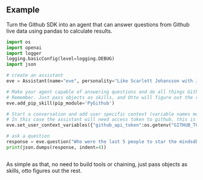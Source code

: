 ## Example

Turn the Github SDK into an agent that can answer questions from Github live data using pandas to calculate results.

```Python
import os
import openai
import logger
logging.basicConfig(level=logging.DEBUG)
import json

# create an assistant
eve = Assistant(name="eve", personality="Like Scarlett Johansson with John Oliver's wits", llm_engine=openai, model="gpt-4-1106-preview")

# Make your agent capable of answering questions and do all things Github, by simply passing the sdk module
# Remember. Just pass objects as skills, and Otto will figure out the rest. 
eve.add_pip_skill(pip_module='PyGithub')

# Start a conversation and add user specific context (variable names must be interpretable, Otto will take care of the rest)
# In this case the assistant will need access token to github, this is so you can pass context dynamically (solving for multitenancy)
eve.set_user_context_variables({"github_api_token":os.getenv("GITHUB_TOKEN")}) 

# ask a question
response = eve.question("Who were the last 5 people to star the mindsdb/otto repo?")
print(json.dumps(response, indent=4))



```

As simple as that, no need to build tools or chaining, just pass objects as skills, otto figures out the rest.

